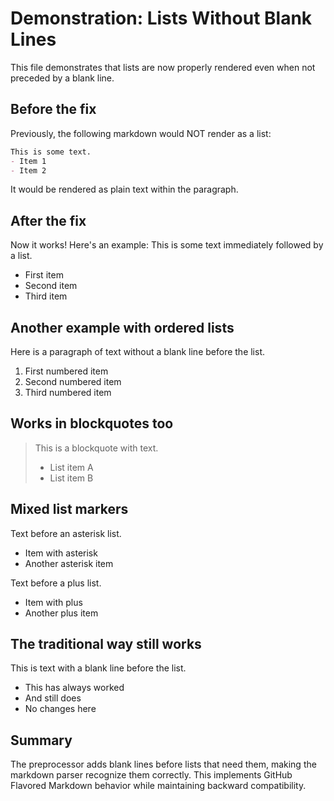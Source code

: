 # Demonstration: Lists Without Blank Lines

This file demonstrates that lists are now properly rendered even when not preceded by a blank line.

## Before the fix
Previously, the following markdown would NOT render as a list:
```markdown
This is some text.
- Item 1
- Item 2
```

It would be rendered as plain text within the paragraph.

## After the fix
Now it works! Here's an example:
This is some text immediately followed by a list.
- First item
- Second item
- Third item

## Another example with ordered lists
Here is a paragraph of text without a blank line before the list.
1. First numbered item
2. Second numbered item
3. Third numbered item

## Works in blockquotes too
> This is a blockquote with text.
> - List item A
> - List item B

## Mixed list markers
Text before an asterisk list.
* Item with asterisk
* Another asterisk item

Text before a plus list.
+ Item with plus
+ Another plus item

## The traditional way still works
This is text with a blank line before the list.

- This has always worked
- And still does
- No changes here

## Summary
The preprocessor adds blank lines before lists that need them, making the markdown parser recognize them correctly. This implements GitHub Flavored Markdown behavior while maintaining backward compatibility.
